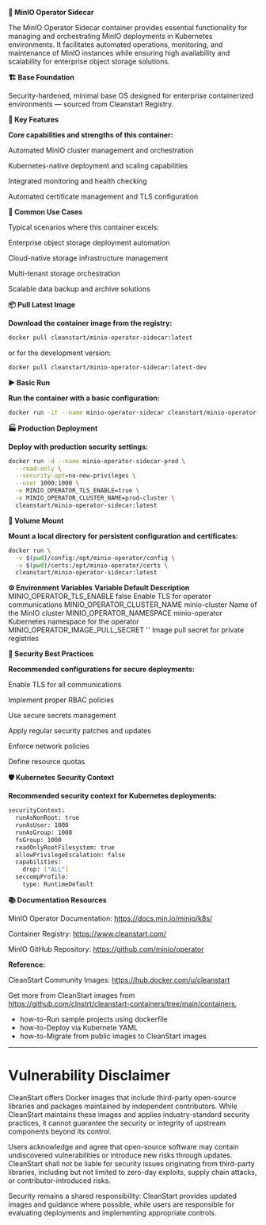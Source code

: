 **🧩 MinIO Operator Sidecar**

The MinIO Operator Sidecar container provides essential functionality for managing and orchestrating MinIO deployments in Kubernetes environments. It facilitates automated operations, monitoring, and maintenance of MinIO instances while ensuring high availability and scalability for enterprise object storage solutions.

**🏗️ Base Foundation**

Security-hardened, minimal base OS designed for enterprise containerized environments — sourced from Cleanstart Registry.

**🚀 Key Features**

**Core capabilities and strengths of this container:**

Automated MinIO cluster management and orchestration

Kubernetes-native deployment and scaling capabilities

Integrated monitoring and health checking

Automated certificate management and TLS configuration

**💼 Common Use Cases**

Typical scenarios where this container excels:

Enterprise object storage deployment automation

Cloud-native storage infrastructure management

Multi-tenant storage orchestration

Scalable data backup and archive solutions

**📦 Pull Latest Image**

**Download the container image from the registry:**

```bash
docker pull cleanstart/minio-operator-sidecar:latest
```

or for the development version:

```bash
docker pull cleanstart/minio-operator-sidecar:latest-dev
```

**▶️ Basic Run**

**Run the container with a basic configuration:**

```bash
docker run -it --name minio-operator-sidecar cleanstart/minio-operator-sidecar:latest
```

**🏭 Production Deployment**

**Deploy with production security settings:**

```bash
docker run -d --name minio-operator-sidecar-prod \
  --read-only \
  --security-opt=no-new-privileges \
  --user 1000:1000 \
  -e MINIO_OPERATOR_TLS_ENABLE=true \
  -e MINIO_OPERATOR_CLUSTER_NAME=prod-cluster \
  cleanstart/minio-operator-sidecar:latest
```

**💾 Volume Mount**

**Mount a local directory for persistent configuration and certificates:**

```bash
docker run \
  -v $(pwd)/config:/opt/minio-operator/config \
  -v $(pwd)/certs:/opt/minio-operator/certs \
  cleanstart/minio-operator-sidecar:latest
```

**⚙️ Environment Variables**
**Variable	Default	Description**
MINIO_OPERATOR_TLS_ENABLE	false	Enable TLS for operator communications
MINIO_OPERATOR_CLUSTER_NAME	minio-cluster	Name of the MinIO cluster
MINIO_OPERATOR_NAMESPACE	minio-operator	Kubernetes namespace for the operator
MINIO_OPERATOR_IMAGE_PULL_SECRET	''	Image pull secret for private registries

**🔐 Security Best Practices**

**Recommended configurations for secure deployments:**

Enable TLS for all communications

Implement proper RBAC policies

Use secure secrets management

Apply regular security patches and updates

Enforce network policies

Define resource quotas

**🛡️ Kubernetes Security Context**

**Recommended security context for Kubernetes deployments:**

```bash
securityContext:
  runAsNonRoot: true
  runAsUser: 1000
  runAsGroup: 1000
  fsGroup: 1000
  readOnlyRootFilesystem: true
  allowPrivilegeEscalation: false
  capabilities:
    drop: ["ALL"]
  seccompProfile:
    type: RuntimeDefault
```

**📚 Documentation Resources**

MinIO Operator Documentation: https://docs.min.io/minio/k8s/

Container Registry: https://www.cleanstart.com/

MinIO GitHub Repository: https://github.com/minio/operator

**Reference:**

CleanStart Community Images: https://hub.docker.com/u/cleanstart 

Get more from CleanStart images from https://github.com/clnstrt/cleanstart-containers/tree/main/containers⁠, 

  -  how-to-Run sample projects using dockerfile 
  -  how-to-Deploy via Kubernete YAML 
  -  how-to-Migrate from public images to CleanStart images

---

# Vulnerability Disclaimer

CleanStart offers Docker images that include third-party open-source libraries and packages maintained by independent contributors. While CleanStart maintains these images and applies industry-standard security practices, it cannot guarantee the security or integrity of upstream components beyond its control.

Users acknowledge and agree that open-source software may contain undiscovered vulnerabilities or introduce new risks through updates. CleanStart shall not be liable for security issues originating from third-party libraries, including but not limited to zero-day exploits, supply chain attacks, or contributor-introduced risks.

Security remains a shared responsibility: CleanStart provides updated images and guidance where possible, while users are responsible for evaluating deployments and implementing appropriate controls.